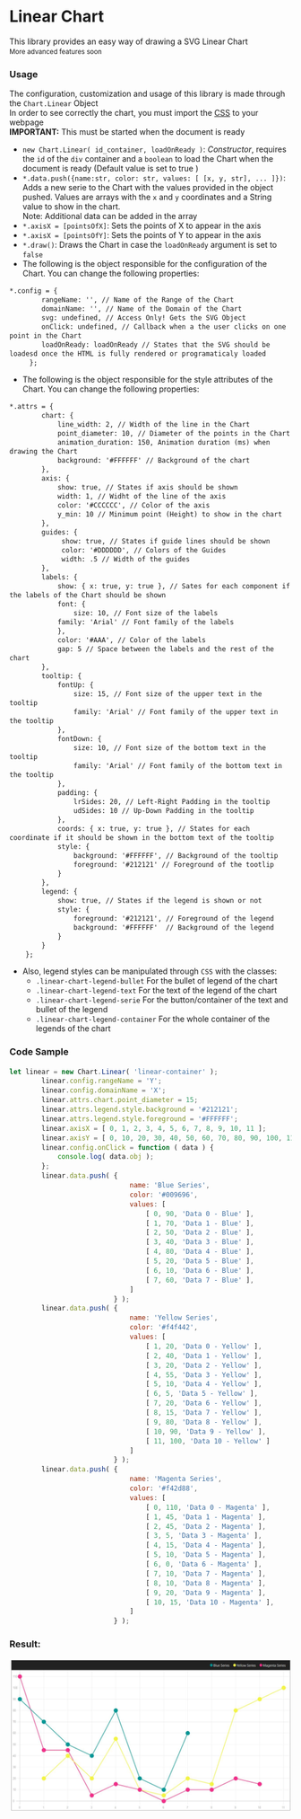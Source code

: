 # Linear Chart
This library provides an easy way of drawing a SVG Linear Chart  
<small>More advanced features soon</small> 

### Usage
The configuration, customization and usage of this library is made through the ```Chart.Linear``` Object  
In order to see correctly the chart, you must import the [CSS](https://github.com/dnarvaez27/JavaScript-Graphics/tree/master/src/charts/linear/styles.css) to your webpage  
**IMPORTANT:** This must be started when the document is ready

* ```new Chart.Linear( id_container, loadOnReady )```: *Constructor*, requires the ```id``` of the ```div``` container and a ```boolean``` to load the Chart when the document is ready (Default value is set to true )
* ```*.data.push({name:str, color: str, values: [ [x, y, str], ... ]})```:  Adds a new serie to the Chart with the values provided in the object pushed.
Values are arrays with the ```x``` and ```y``` coordinates and a String value to show in the chart.  
Note: Additional data can be added in the array
* ```*.axisX = [pointsOfX]```: Sets the points of X to appear in the axis
* ```*.axisX = [pointsOfY]```: Sets the points of Y to appear in the axis
* ```*.draw()```: Draws the Chart in case the ```loadOnReady``` argument is set to ```false```
* The following is the object responsible for the configuration of the Chart. You can change the following properties:  
```
*.config = {
        rangeName: '', // Name of the Range of the Chart
        domainName: '', // Name of the Domain of the Chart
        svg: undefined, // Access Only! Gets the SVG Object
        onClick: undefined, // Callback when a the user clicks on one point in the Chart
        loadOnReady: loadOnReady // States that the SVG should be loadesd once the HTML is fully rendered or programaticaly loaded
     };
``` 
* The following is the object responsible for the style attributes of the Chart. You can change the following properties: 
```
*.attrs = {
        chart: {
            line_width: 2, // Width of the line in the Chart
            point_diameter: 10, // Diameter of the points in the Chart
            animation_duration: 150, Animation duration (ms) when drawing the Chart
            background: '#FFFFFF' // Background of the chart
        },
        axis: {
            show: true, // States if axis should be shown 
            width: 1, // Widht of the line of the axis
            color: '#CCCCCC', // Color of the axis
            y_min: 10 // Minimum point (Height) to show in the chart
        },
        guides: {
             show: true, // States if guide lines should be shown
             color: '#DDDDDD', // Colors of the Guides
             width: .5 // Width of the guides
        },
        labels: {
            show: { x: true, y: true }, // Sates for each component if the labels of the Chart should be shown
            font: {
                size: 10, // Font size of the labels
            family: 'Arial' // Font family of the labels
            },
            color: '#AAA', // Color of the labels
            gap: 5 // Space between the labels and the rest of the chart
        },
        tooltip: {
            fontUp: {
                size: 15, // Font size of the upper text in the tooltip
                family: 'Arial' // Font family of the upper text in the tooltip
            },
            fontDown: {
                size: 10, // Font size of the bottom text in the tooltip
                family: 'Arial' // Font family of the bottom text in the tooltip
            },
            padding: {
                lrSides: 20, // Left-Right Padding in the tooltip
                udSides: 10 // Up-Down Padding in the tooltip
            },
            coords: { x: true, y: true }, // States for each coordinate if it should be shown in the bottom text of the tooltip
            style: {
                background: '#FFFFFF', // Background of the tooltip 
                foreground: '#212121' // Foreground of the tootlip
            }
        },
        legend: {
            show: true, // States if the legend is shown or not
            style: {
                foreground: '#212121', // Foreground of the legend
                background: '#FFFFFF'  // Background of the legend
            }
        }
    };
```
* Also, legend styles can be manipulated through ```CSS``` with the classes:
    * ```.linear-chart-legend-bullet``` For the bullet of legend of the chart
    * ```.linear-chart-legend-text``` For the text of the legend of the chart
    * ```.linear-chart-legend-serie``` For the button/container of the text and bullet of the legend
    * ```.linear-chart-legend-container``` For the whole container of the legends of the chart

### Code Sample
```Javascript
let linear = new Chart.Linear( 'linear-container' );
        linear.config.rangeName = 'Y';
        linear.config.domainName = 'X';
        linear.attrs.chart.point_diameter = 15;
        linear.attrs.legend.style.background = '#212121';
        linear.attrs.legend.style.foreground = '#FFFFFF';
        linear.axisX = [ 0, 1, 2, 3, 4, 5, 6, 7, 8, 9, 10, 11 ];
        linear.axisY = [ 0, 10, 20, 30, 40, 50, 60, 70, 80, 90, 100, 110 ];
        linear.config.onClick = function ( data ) {
            console.log( data.obj );
        };
        linear.data.push( {
                              name: 'Blue Series',
                              color: '#009696',
                              values: [
                                  [ 0, 90, 'Data 0 - Blue' ],
                                  [ 1, 70, 'Data 1 - Blue' ],
                                  [ 2, 50, 'Data 2 - Blue' ],
                                  [ 3, 40, 'Data 3 - Blue' ],
                                  [ 4, 80, 'Data 4 - Blue' ],
                                  [ 5, 20, 'Data 5 - Blue' ],
                                  [ 6, 10, 'Data 6 - Blue' ],
                                  [ 7, 60, 'Data 7 - Blue' ],
                              ]
                          } );
        linear.data.push( {
                              name: 'Yellow Series',
                              color: '#f4f442',
                              values: [
                                  [ 1, 20, 'Data 0 - Yellow' ],
                                  [ 2, 40, 'Data 1 - Yellow' ],
                                  [ 3, 20, 'Data 2 - Yellow' ],
                                  [ 4, 55, 'Data 3 - Yellow' ],
                                  [ 5, 10, 'Data 4 - Yellow' ],
                                  [ 6, 5, 'Data 5 - Yellow' ],
                                  [ 7, 20, 'Data 6 - Yellow' ],
                                  [ 8, 15, 'Data 7 - Yellow' ],
                                  [ 9, 80, 'Data 8 - Yellow' ],
                                  [ 10, 90, 'Data 9 - Yellow' ],
                                  [ 11, 100, 'Data 10 - Yellow' ]
                              ]
                          } );
        linear.data.push( {
                              name: 'Magenta Series',
                              color: '#f42d88',
                              values: [
                                  [ 0, 110, 'Data 0 - Magenta' ],
                                  [ 1, 45, 'Data 1 - Magenta' ],
                                  [ 2, 45, 'Data 2 - Magenta' ],
                                  [ 3, 5, 'Data 3 - Magenta' ],
                                  [ 4, 15, 'Data 4 - Magenta' ],
                                  [ 5, 10, 'Data 5 - Magenta' ],
                                  [ 6, 0, 'Data 6 - Magenta' ],
                                  [ 7, 10, 'Data 7 - Magenta' ],
                                  [ 8, 10, 'Data 8 - Magenta' ],
                                  [ 9, 20, 'Data 9 - Magenta' ],
                                  [ 10, 15, 'Data 10 - Magenta' ],
                              ]
                          } );    
```

### Result:
![](https://github.com/dnarvaez27/JavaScript-Graphics/blob/master/imgs/LinearChart0.JPG)
